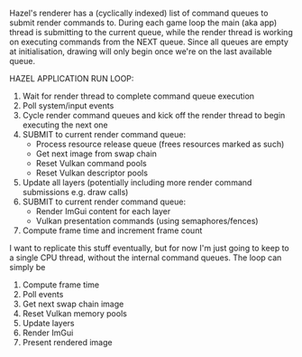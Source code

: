 Hazel's renderer has a (cyclically indexed) list of command queues to submit render commands to. During each game loop the main (aka app) thread is submitting to the current queue, while the render thread is working on executing commands from the NEXT queue. Since all queues are empty at initialisation, drawing will only begin once we're on the last available queue.

HAZEL APPLICATION RUN LOOP:
1) Wait for render thread to complete command queue execution
2) Poll system/input events
3) Cycle render command queues and kick off the render thread to begin executing the next one
4) SUBMIT to current render command queue:
	- Process resource release queue (frees resources marked as such)
	- Get next image from swap chain
	- Reset Vulkan command pools
	- Reset Vulkan descriptor pools
5) Update all layers (potentially including more render command submissions e.g. draw calls)
6) SUBMIT to current render command queue:
	- Render ImGui content for each layer
	- Vulkan presentation commands (using semaphores/fences)
7) Compute frame time and increment frame count

I want to replicate this stuff eventually, but for now I'm just going to keep to a single CPU thread, without the internal command queues. The loop can simply be
1) Compute frame time
2) Poll events
3) Get next swap chain image
4) Reset Vulkan memory pools
5) Update layers
6) Render ImGui
7) Present rendered image